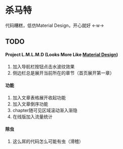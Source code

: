 # 杀马特
代码糟糕，低仿Material Design，开心就好 ←w→

## TODO
#### Project L.M.L.M.D (Looks More Like [Material Design](http://materializecss.com/getting-started.html)) 
1. 加入导航栏按钮点击水波纹效果
1. 侧边栏总是展开当前所在的章节（首页展开第一章）

#### 功能
1. 加入文章表格展开收起功能
1. 加入文章倒序功能
1. chapter随可见区域滚动渐入渐隐
1. 在线版加入流量统计

#### 除虫
1. 这么屌的代码怎么可能有虫（滑稽）